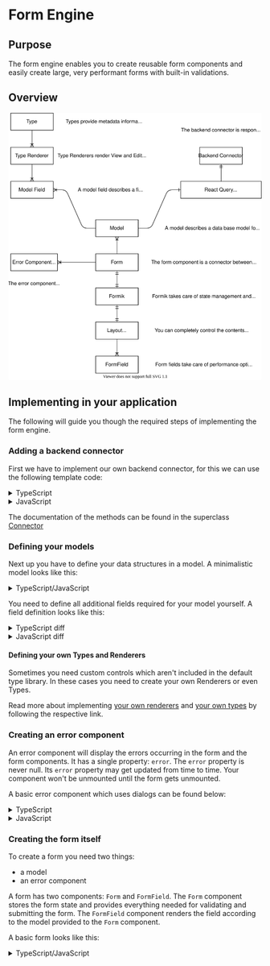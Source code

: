 # Form Engine

## Purpose

The form engine enables you to create reusable form components and easily create large, very performant forms with built-in validations.

## Overview

<p align="center">
  <img src="assets/FormEngine/Overview.svg" alt="Form Engine & Model system overview">
</p>

## Implementing in your application

The following will guide you though the required steps of implementing the form engine.

### Adding a backend connector

First we have to implement our own backend connector, for this we can use the following template code:

<details>
    <summary>TypeScript</summary>
    
```typescript
import {Connector, ModelFieldName, ResponseMeta} from "components-care";

class BackendConnector<KeyT extends ModelFieldName> extends Connector<KeyT> {
    async index(
		params?: Partial<IDataGridLoadDataParameters>,
        model?: Model<KeyT, PageVisibility, unknown>    
    ): Promise<[Record<KeyT, unknown>[], ResponseMeta]> {
        throw new Error("Not implemented");
    }

    async create(
        data: Record<string, unknown>,
        model?: Model<KeyT, PageVisibility, unknown>
    ): Promise<Record<KeyT, unknown>> {
        throw new Error("Not implemented");
    }

    async read(
      id: string,
      model?: Model<KeyT, PageVisibility, unknown>
    ): Promise<Record<KeyT, unknown>> {
        throw new Error("Not implemented");
    }

    async update(
        data: Record<ModelFieldName, unknown>,
        model?: Model<KeyT, PageVisibility, unknown>
    ): Promise<Record<KeyT, unknown>> {
        throw new Error("Not implemented");
    }

    async delete(
      id: string,
      model?: Model<KeyT, PageVisibility, unknown>
    ): Promise<void> {
        throw new Error("Not implemented");
    }
/* Only implement if your backend can handle multiple deletes in one request
	async deleteMultiple(
	  ids: string[],
	  model?: Model<KeyT, PageVisibility, unknown>
    ): Promise<void> {
		return super.deleteMultiple(ids);
	}
*/
/* Only implement if your backend can handle delete all requests
	deleteAdvanced = async (
	  req: AdvancedDeleteRequest,
	  model?: Model<KeyT, PageVisibility, unknown>
	) => {
        throw new Error("Not implemented");
    };
*/
/* Define if your backend supports data exporters
	dataGridExporters = undefined;
*/
}

export default BackendConnector;

````
</details>

<details>
    <summary>JavaScript</summary>

```javascript
import {Connector, ModelFieldName} from "components-care";

class BackendConnector extends Connector {
    async index(params, model) {
        throw new Error("Not implemented");
    }

    async create(data, model) {
        throw new Error("Not implemented");
    }

    async read(id, model) {
        throw new Error("Not implemented");
    }

    async update(data, model) {
        throw new Error("Not implemented");
    }

    async delete(id, model) {
        throw new Error("Not implemented");
    }
/* Only implement if your backend can handle multiple deletes in one request
	async deleteMultiple(ids, model) {
		return super.deleteMultiple(ids);
	}
*/
/* Only implement if your backend can handle delete all requests
	deleteAdvanced = async (req, model) => {
        throw new Error("Not implemented");
    };
*/
/* Define if your backend supports data exporters
	dataGridExporters = undefined;
*/
}

export default BackendConnector;
````

</details>

The documentation of the methods can be found in the superclass [Connector](../src/backend-integration/Connector/Connector.ts)

### Defining your models

Next up you have to define your data structures in a model. A minimalistic model looks like this:

<details>
	<summary>TypeScript/JavaScript</summary>
    
```typescript
import {Model, ModelDataTypeStringRendererMUI, ModelVisibilityDisabled, ModelVisibilityHidden} from "components-care";
import BackendConnector from "./BackendConnector";

const NameModel = new Model(
    "name-model-id",
    {
        id: {
            type: new ModelDataTypeStringRendererMUI(),
            visibility: {
                overview: ModelVisibilityDisabled,
                edit: ModelVisibilityHidden,
                create: ModelVisibilityDisabled,
            },
            getLabel: () => "ID",
            customData: null,
        },
    },
    new BackendConnector()
);

export default NameModel;

````


</details>

You need to define all additional fields required for your model yourself. A field definition looks like this:

<details>
	<summary>TypeScript diff</summary>

```diff
--- example.ts
+++ example-with-field.ts
@@ -14,6 +14,21 @@
             getLabel: () => "ID",
             customData: null,
         },
+        field_name: {
+            type: new ModelDataTypeStringRendererMUI(), // define your type & renderer here
+            visibility: { // modify to your liking
+                overview: ModelVisibilityDisabled,
+                edit: ModelVisibilityHidden,
+                create: ModelVisibilityDisabled,
+            },
+            getLabel: () => "Field name", // to use i18n: i18n.t.bind(null, "namespace:translation.key")
+            getDefaultValue: () => "Default value, do not define to set no default value", // supports async
+            validate: (value: string, values: Record<string, unknown>): string | null => {
+                if (value !== "valid") return "Value is not 'valid'!";
+                return null; // no validation errors
+            },
+            filterable: true, // optional, used for BackendDataGrid, defualts to false
+            sortable: true, // optional, used for BackendDataGrid, defualts to false
+            onChange: ( // optional on change hook
+                value: string,
+                model: Model<string, PageVisibility, null>,
+                setFieldValue: (field: string, value: unknown, shouldValidate?: boolean) => void
+            ): string => {
+                // you can modify the model itself in here, useful for e.g.: implementing conditional enums
+                return value;
+            },
+            customData: null,
+        },
     },
     new BackendConnector()
 );
````

</details>

<details>
	<summary>JavaScript diff</summary>

```diff
--- example.js
+++ example-with-field.js
@@ -14,6 +14,21 @@
             getLabel: () => "ID",
             customData: null,
         },
+        field_name: {
+            type: new ModelDataTypeStringRendererMUI(), // define your type & renderer here
+            visibility: { // modify to your liking
+                overview: ModelVisibilityDisabled,
+                edit: ModelVisibilityHidden,
+                create: ModelVisibilityDisabled,
+            },
+            getLabel: () => "Field name", // to use i18n: i18n.t.bind(null, "namespace:translation.key")
+            getDefaultValue: () => "Default value, do not define to set no default value", // supports async
+            validate: (value, values) => {
+                if (value !== "valid") return "Value is not 'valid'!";
+                return null; // no validation errors
+            },
+            filterable: true, // optional, used for BackendDataGrid, defualts to false
+            sortable: true, // optional, used for BackendDataGrid, defualts to false
+            onChange: (value, model, setFieldValue) => { // optional on change hook
+                // you can modify the model itself in here, useful for e.g.: implementing conditional enums
+                return value;
+            },
+            customData: null,
+        },
     },
     new BackendConnector()
 );
```

</details>

#### Defining your own Types and Renderers

Sometimes you need custom controls which aren't included in the default type library. In these cases you need to create your own Renderers or even Types.

Read more about implementing [your own renderers](../src/backend-integration/Model/Types/Renderers/README.md) and [your own types](../src/backend-integration/Model/Types/README.md) by following the respective link.

### Creating an error component

An error component will display the errors occurring in the form and the form components. It has a single property: `error`.
The `error` property is never null. Its `error` property may get updated from time to time.
Your component won't be unmounted until the form gets unmounted.

A basic error component which uses dialogs can be found below:

<details>
	<summary>TypeScript</summary>
	
```tsx
import React, {useEffect} from "react";
import {ErrorDialog, ErrorComponentProps, useDialogContext} from "components-care"

const ErrorComponent = (props: ErrorComponentProps) => {
    const propError = props.error;

    const [pushDialog] = useDialogContext();

    useEffect(() => {
    	pushDialog(
    		<ErrorDialog
    			title={"An error occurred"}
    			message={propError.message}
    			buttons={[
    				{
    					text: "Okay",
    					autoFocus: true,
    				},
    			]}
    		/>
    	);
    	// eslint-disable-next-line react-hooks/exhaustive-deps
    }, [propError]);

    return <></>;

};

export default React.memo(ErrorComponent);

````

</details>


<details>
	<summary>JavaScript</summary>

```jsx
import React, {useEffect} from "react";
import {ErrorDialog, ErrorComponentProps, useDialogContext} from "components-care"

const ErrorComponent = (props) => {
	const propError = props.error;

	const [pushDialog] = useDialogContext();

	useEffect(() => {
		pushDialog(
			<ErrorDialog
				title={"An error occurred"}
				message={propError.message}
				buttons={[
					{
						text: "Okay",
						autoFocus: true,
					},
				]}
			/>
		);
		// eslint-disable-next-line react-hooks/exhaustive-deps
	}, [propError]);

	return <></>;
};

export default React.memo(ErrorComponent);
````

</details>

### Creating the form itself

To create a form you need two things:

- a model
- an error component

A form has two components: `Form` and `FormField`.
The `Form` component stores the form state and provides everything needed for validating and submitting the form.
The `FormField` component renders the field according to the model provided to the `Form` component.

A basic form looks like this:

<details>
	<summary>TypeScript/JavaScript</summary>

```tsx
<Form
	model={NameModel}
	id={null || "id"} // null for create new, "id" for edit existing
	errorComponent={ErrorComponent}
	renderConditionally
>
	{({ isSubmitting, values, submit }) => (
		<>
			<FormField name={"field-name"} />
			<Button
				disabled={isSubmitting}
				onClick={async () => {
					try {
						await submit();
						console.log("Submitted");
					} catch (e) {
						console.log("Validation errors:", e);
					}
				}}
			/>
		</>
	)}
</Form>
```

</details>
